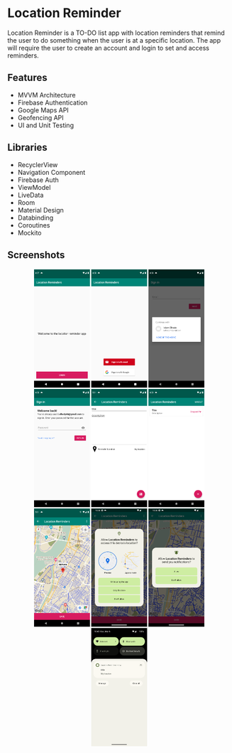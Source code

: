 # Location Reminder
Location Reminder is a TO-DO list app with location reminders that remind the user to do something when the user is at a specific location. The app will require the user to create an account and login to set and access reminders.

## Features
- MVVM Architecture
- Firebase Authentication
- Google Maps API
- Geofencing API
- UI and Unit Testing

## Libraries
- RecyclerView
- Navigation Component
- Firebase Auth
- ViewModel
- LiveData
- Room
- Material Design 
- Databinding
- Coroutines
- Mockito


## Screenshots
<h4 align="center">
<img src="screens/screenshot.png" width="25%">
<img src="screens/screenshot2.png" width="25%">
<img src="screens/screenshot3.png" width="25%">
<img src="screens/screenshot4.png" width="25%">
<img src="screens/screenshot5.png" width="25%">
<img src="screens/screenshot6.png" width="25%">
<img src="screens/screenshot7.png" width="25%">
<img src="screens/screenshot8.png" width="25%">
<img src="screens/screenshot9.png" width="25%">
<img src="screens/screenshot10.png" width="25%">

